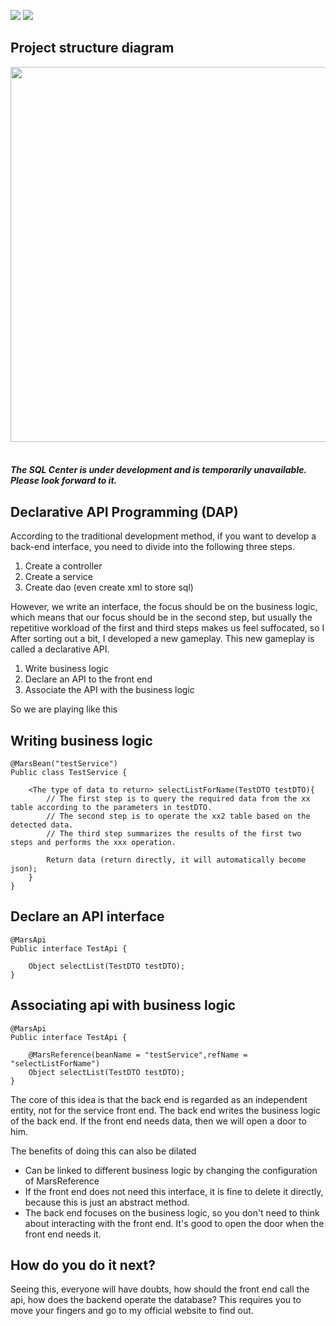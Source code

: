 ![](https://img.shields.io/badge/licenes-MIT-brightgreen.svg)
![](https://img.shields.io/badge/jdk-1.8+-brightgreen.svg)

## Project structure diagram

<img src="http://www.mars-framework.com/img/jgt.png" width="600px;"/>
<br/><br/>

##### The SQL Center is under development and is temporarily unavailable. Please look forward to it.

## Declarative API Programming (DAP)

According to the traditional development method, if you want to develop a back-end interface, you need to divide into the following three steps.

1. Create a controller
2. Create a service
3. Create dao (even create xml to store sql)

However, we write an interface, the focus should be on the business logic, which means that our focus should be in the second step, but usually the repetitive workload of the first and third steps makes us feel suffocated, so I After sorting out a bit, I developed a new gameplay. This new gameplay is called a declarative API.

1. Write business logic
2. Declare an API to the front end
3. Associate the API with the business logic

So we are playing like this

## Writing business logic

```
@MarsBean("testService")
Public class TestService {

    <The type of data to return> selectListForName(TestDTO testDTO){
        // The first step is to query the required data from the xx table according to the parameters in testDTO.
        // The second step is to operate the xx2 table based on the detected data.
        // The third step summarizes the results of the first two steps and performs the xxx operation.
        
        Return data (return directly, it will automatically become json);
    }
}
```
## Declare an API interface

```
@MarsApi
Public interface TestApi {

    Object selectList(TestDTO testDTO);
}
```

## Associating api with business logic

```
@MarsApi
Public interface TestApi {

    @MarsReference(beanName = "testService",refName = "selectListForName")
    Object selectList(TestDTO testDTO);
}
```

The core of this idea is that the back end is regarded as an independent entity, not for the service front end. The back end writes the business logic of the back end. If the front end needs data, then we will open a door to him.

The benefits of doing this can also be dilated

- Can be linked to different business logic by changing the configuration of MarsReference
- If the front end does not need this interface, it is fine to delete it directly, because this is just an abstract method.
- The back end focuses on the business logic, so you don't need to think about interacting with the front end. It's good to open the door when the front end needs it.

## How do you do it next?

Seeing this, everyone will have doubts, how should the front end call the api, how does the backend operate the database? This requires you to move your fingers and go to my official website to find out.